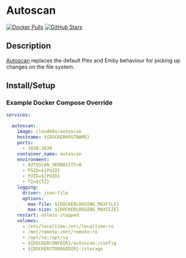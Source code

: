# Autoscan

[![Docker Pulls](https://img.shields.io/docker/pulls/cloudb0x/autoscan?style=flat-square&color=607D8B&label=docker%20pulls&logo=docker)](https://hub.docker.com/r/cloudb0x/autoscan)
[![GitHub Stars](https://img.shields.io/github/stars/Cloudbox/autoscan?style=flat-square&color=607D8B&label=github%20stars&logo=github)](https://github.com/Cloudbox/autoscan)

## Description

[Autoscan](https://github.com/Cloudbox/autoscan) replaces the default Plex and Emby behaviour for picking up changes on the file system.

## Install/Setup

### Example Docker Compose Override

```yaml
services:

  autoscan:
    image: cloudb0x/autoscan
    hostname: ${DOCKERHOSTNAME}
    ports:
      - 3030:3030
    container_name: autoscan
    environment:
      - AUTOSCAN_VERBOSITY=0
      - PGID=${PGID}
      - PUID=${PUID}
      - TZ=${TZ}
    logging:
      driver: json-file
      options:
        max-file: ${DOCKERLOGGING_MAXFILE}
        max-size: ${DOCKERLOGGING_MAXSIZE}
    restart: unless-stopped
    volumes:
      - /etc/localtime:/etc/localtime:ro
      - /mnt/remote:/mnt/remote:ro
      - /opt/sa:/opt/sa
      - ${DOCKERCONFDIR}/autoscan:/config
      - ${DOCKERSTORAGEDIR}:/storage
```
